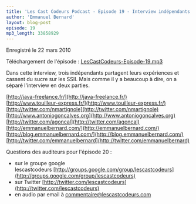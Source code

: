 ```yaml
---
title: 'Les Cast Codeurs Podcast - Episode 19 - Interview indépendants partie 1 - Mathilde Lemée, Nicolas Martignole et Antonio Goncalves cassent du sucre sur les SSII'
author: 'Emmanuel Bernard'
layout: blog-post
episode: 19
mp3_length: 33858929
---
```

Enregistré le 22 mars 2010

Téléchargement de l'épisode : [LesCastCodeurs-Episode-19.mp3](http://media.libsyn.com/media/lescastcodeurs/LesCastCodeurs-Episode-19.mp3)

Dans cette interview, trois indépendants partagent leurs expériences et cassent du sucre sur les SSII.
Mais comme il y a beaucoup à dire, on a séparé l'interview en deux parties.

[http://java-freelance.fr/](http://java-freelance.fr/)  
[http://www.touilleur-express.fr/](http://www.touilleur-express.fr/)  
[http://twitter.com/nmartignole](http://twitter.com/nmartignole)  
[http://www.antoniogoncalves.org](http://www.antoniogoncalves.org)  
[http://twitter.com/agoncal](http://twitter.com/agoncal)  
[http://emmanuelbernard.com/](http://emmanuelbernard.com/)  
[http://blog.emmanuelbernard.com/](http://blog.emmanuelbernard.com/)  
[http://twitter.com/emmanuelbernard](http://twitter.com/emmanuelbernard)  

Questions des auditeurs pour l'épisode 20 :

- sur le groupe google lescastcodeurs [http://groups.google.com/group/lescastcodeurs](http://groups.google.com/group/lescastcodeurs)
- sur Twitter [http://twitter.com/lescastcodeurs](http://twitter.com/lescastcodeurs)
- en audio par email à [commentaire@lescastcodeurs.com](mailto:commentaire@lescastcodeurs.com)

